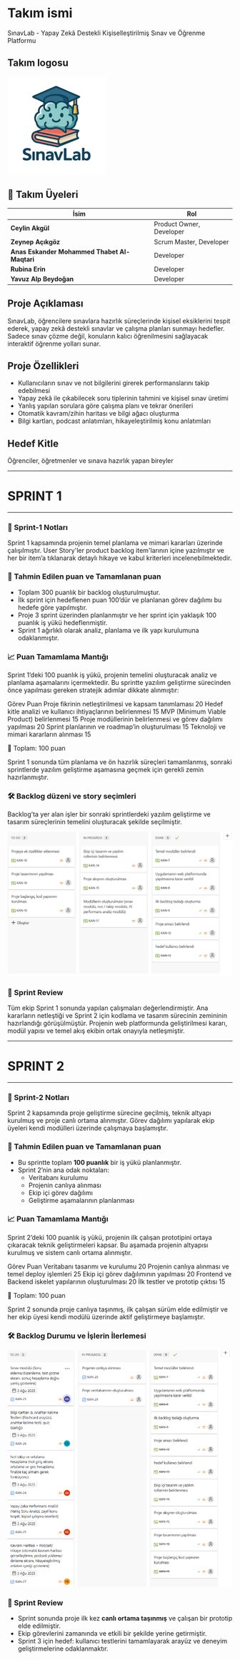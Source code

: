 # Takım ismi 
SınavLab - Yapay Zekâ Destekli Kişiselleştirilmiş Sınav ve Öğrenme Platformu

## Takım logosu 
<img src="readme/sinavlab_logo.png" alt="SınavLab Logo" width="220"/>

## 👥 Takım Üyeleri

| İsim                                      | Rol                        |
|-------------------------------------------|-----------------------------|
| **Ceylin Akgül**                          | Product Owner, Developer   |
| **Zeynep Açıkgöz**                        | Scrum Master, Developer    |
| **Anas Eskander Mohammed Thabet Al-Maqtari** | Developer                |
| **Rubina Erin**                           | Developer                  |
| **Yavuz Alp Beydoğan**                    | Developer                  |


## Proje Açıklaması
SınavLab, öğrencilere sınavlara hazırlık süreçlerinde kişisel eksiklerini tespit ederek, yapay zekâ destekli sınavlar ve çalışma planları sunmayı hedefler. Sadece sınav çözme değil, konuların kalıcı öğrenilmesini sağlayacak interaktif öğrenme yolları sunar.

## Proje Özellikleri
* Kullanıcıların sınav ve not bilgilerini girerek performanslarını takip edebilmesi
* Yapay zekâ ile çıkabilecek soru tiplerinin tahmini ve kişisel sınav üretimi
* Yanlış yapılan sorulara göre çalışma planı ve tekrar önerileri
* Otomatik kavram/zihin haritası ve bilgi ağacı oluşturma
* Bilgi kartları, podcast anlatımları, hikayeleştirilmiş konu anlatımları

## Hedef Kitle
Öğrenciler, öğretmenler ve sınava hazırlık yapan bireyler

---
# SPRINT 1
---

### 📌 Sprint-1 Notları
Sprint 1 kapsamında projenin temel planlama ve mimari kararları üzerinde çalışılmıştır.
User Story'ler product backlog item'larının içine yazılmıştır ve her bir item’a tıklanarak detaylı hikaye ve kabul kriterleri incelenebilmektedir.


### 🎯 Tahmin Edilen puan ve Tamamlanan puan
- Toplam 300 puanlık bir backlog oluşturulmuştur.
- İlk sprint için hedeflenen puan 100’dür ve planlanan görev dağılımı bu hedefe göre yapılmıştır.
- Proje 3 sprint üzerinden planlanmıştır ve her sprint için yaklaşık 100 puanlık iş yükü hedeflenmiştir.
- Sprint 1 ağırlıklı olarak analiz, planlama ve ilk yapı kurulumuna odaklanmıştır.

### 📈 Puan Tamamlama Mantığı
Sprint 1’deki 100 puanlık iş yükü, projenin temelini oluşturacak analiz ve planlama aşamalarını içermektedir. Bu sprintte yazılım geliştirme sürecinden önce yapılması gereken stratejik adımlar dikkate alınmıştır:

Görev	Puan
Proje fikrinin netleştirilmesi ve kapsam tanımlaması	20
Hedef kitle analizi ve kullanıcı ihtiyaçlarının belirlenmesi	15
MVP (Minimum Viable Product) belirlenmesi	15
Proje modüllerinin belirlenmesi ve görev dağılımı yapılması	20
Sprint planlarının ve roadmap’in oluşturulması	15
Teknoloji ve mimari kararların alınması	15

🔹 Toplam: 100 puan

Sprint 1 sonunda tüm planlama ve ön hazırlık süreçleri tamamlanmış, sonraki sprintlerde yazılım geliştirme aşamasına geçmek için gerekli zemin hazırlanmıştır.


### 🛠 Backlog düzeni ve story seçimleri
Backlog’ta yer alan işler bir sonraki sprintlerdeki yazılım geliştirme ve tasarım süreçlerinin temelini oluşturacak şekilde seçilmiştir.

![sınavlab](readme/sprint1.png)


### 🌟 Sprint Review
Tüm ekip Sprint 1 sonunda yapılan çalışmaları değerlendirmiştir.
Ana kararların netleştiği ve Sprint 2 için kodlama ve tasarım sürecinin zemininin hazırlandığı görüşülmüştür.
Projenin web platformunda geliştirilmesi kararı, modül yapısı ve temel akış ekibin ortak onayıyla netleşmiştir.

----
# SPRINT 2
----

### 📌 Sprint-2 Notları 
Sprint 2 kapsamında proje geliştirme sürecine geçilmiş, teknik altyapı kurulmuş ve proje canlı ortama alınmıştır. Görev dağılımı yapılarak ekip üyeleri kendi modülleri üzerinde çalışmaya başlamıştır.


### 🎯 Tahmin Edilen puan ve Tamamlanan puan
- Bu sprintte toplam **100 puanlık** bir iş yükü planlanmıştır.  
- Sprint 2’nin ana odak noktaları:
  - Veritabanı kurulumu  
  - Projenin canlıya alınması  
  - Ekip içi görev dağılımı  
  - Geliştirme aşamalarının planlanması

### 📈 Puan Tamamlama Mantığı
Sprint 2’deki 100 puanlık iş yükü, projenin ilk çalışan prototipini ortaya çıkaracak teknik geliştirmeleri kapsar. Bu aşamada projenin altyapısı kurulmuş ve sistem canlı ortama alınmıştır.

Görev	Puan
Veritabanı tasarımı ve kurulumu	20
Projenin canlıya alınması ve temel deploy işlemleri	25
Ekip içi görev dağılımının yapılması	20
Frontend ve Backend iskelet yapılarının oluşturulması	20
İlk testler ve prototip çıktısı	15

🔹 Toplam: 100 puan

Sprint 2 sonunda proje canlıya taşınmış, ilk çalışan sürüm elde edilmiştir ve her ekip üyesi kendi modülü üzerinde aktif geliştirmeye başlamıştır.


### 🛠 Backlog Durumu ve İşlerin İlerlemesi  

![sprint2](readme/sprint2.png)


### 🌟 Sprint Review  
- Sprint sonunda proje ilk kez **canlı ortama taşınmış** ve çalışan bir prototip elde edilmiştir.  
- Ekip görevlerini zamanında ve etkili bir şekilde yerine getirmiştir.  
- Sprint 3 için hedef: kullanıcı testlerini tamamlayarak arayüz ve deneyim geliştirmelerine odaklanmaktır.
